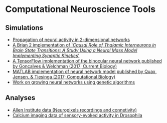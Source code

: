 # Computational Neuroscience Tools

## Simulations
- <a href="https://michaelsmclayton.github.io/travellingWaves.html">Propagation of neural activity in 2-dimensional networks</a>
- <a href="https://github.com/michaelsmclayton/ComputationalNeuroscienceTools/tree/master/Brian/code/examples/thalamusEquations">A Brian 2 implementation of '<i>Causal Role of Thalamic Interneurons in Brain State Transitions: A Study Using a Neural Mass Model Implementing Synaptic Kinetics</i>'</a>
- <a href="https://github.com/michaelsmclayton/BinocularNeuralNetwork">A TensorFlow implementation of the binocular neural network published by Goncalves & Welchman (2017; Current Biology)</a>
- <a href="https://github.com/michaelsmclayton/PulvinarControlOfCorticalGammaViaAlpha">MATLAB implementation of neural network model published by Quax, Jensen, & Tiesinga (2017; Computational Biology)</a>
- <a href="https://github.com/michaelsmclayton/ComputationalNeuroscienceTools/tree/master/GeneticEvolutionary">Work on growing neural networks using genetic algorithms</a>

## Analyses
- <a href="https://github.com/michaelsmclayton/ComputationalNeuroscienceTools/tree/master/AllenInstitute/NeuroPixels">Allen Institute data (Neuropixels recordings and connetivity)</a>
- <a href="https://github.com/michaelsmclayton/ComputationalNeuroscienceTools/tree/master/FruitFly/fruitFlyCalciumImaging">Calcium imaging data of sensory-evoked activity in Drosophila</a>